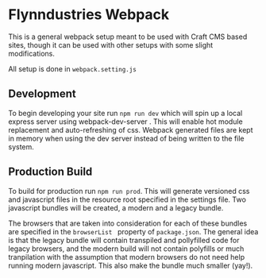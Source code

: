 # Flynndustries Webpack
This is a general webpack setup meant to be used with Craft CMS based sites, though it can be used with other setups
 with some slight modifications.
 
 All setup is done in `webpack.setting.js`


## Development
To begin developing your site run `npm run dev` which will spin up a local express server using webpack-dev-server
. This will enable hot module replacement and auto-refreshing of css. Webpack generated files are kept in memory when
 using the dev server instead of being written to the file system.
 
 ## Production Build
 To build for production run `npm run prod`. This will generate versioned css and javascript files in the resource
  root specified in the settings file. Two javascript bundles will be created, a modern and a legacy bundle. 
  
  The browsers that are taken into consideration for each of these bundles are specified in the `browserList
  ` property of `package.json`. The general idea is that the legacy bundle will contain transpiled and pollyfilled
   code for legacy browsers, and the modern build will not contain polyfills or much tranpilation with the assumption
    that modern browsers do not need help running modern javascript. This also make the bundle much smaller (yay!).

